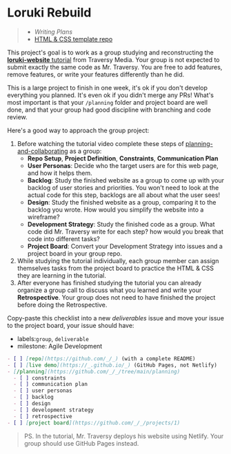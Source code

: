 # Loruki Rebuild

> - _Writing Plans_
> - [HTML & CSS template repo](https://github.com/DeNepo/template-html-css)

This project's goal is to work as a group studying and reconstructing the
[**loruki-website** tutorial](https://github.com/bradtraversy/loruki-website)
from Traversy Media. Your group is not expected to submit exactly the same code
as Mr. Traversy. You are free to add features, remove features, or write your
features differently than he did.

This is a large project to finish in one week, it's ok if you don't develop
everything you planned. It's even ok if you didn't merge any PRs! What's most
important is that your `/planning` folder and project board are well done, and
that your group had good discipline with branching and code review.

Here's a good way to approach the group project:

1. Before watching the tutorial video complete these steps of
   [planning-and-collaborating](https://github.com/DeNepo/planning-and-collaborating)
   as a group:
   - **Repo Setup**, **Project Definition**, **Constraints**, **Communication
     Plan**
   - **User Personas**: Decide who the target users are for this web page, and
     how it helps them.
   - **Backlog**: Study the finished website as a group to come up with your
     backlog of user stories and priorities. You won't need to look at the
     actual code for this step, backlogs are all about what the user sees!
   - **Design**: Study the finished website as a group, comparing it to the
     backlog you wrote. How would you simplify the website into a wireframe?
   - **Development Strategy**: Study the finished code as a group. What code did
     Mr. Traversy write for each step? how would you break that code into
     different tasks?
   - **Project Board**: Convert your Development Strategy into issues and a
     project board in your group repo.
2. While studying the tutorial individually, each group member can assign
   themselves tasks from the project board to practice the HTML & CSS they are
   learning in the tutorial.
3. After everyone has finished studying the tutorial you can already organize a
   group call to discuss what you learned and write your **Retrospective**. Your
   group does not need to have finished the project before doing the
   Retrospective.

Copy-paste this checklist into a new _deliverables_ issue and move your issue to
the project board, your issue should have:

- labels:`group`, `deliverable`
- milestone: Agile Development

```md
- [ ] [repo](https://github.com/_/_) (with a complete README)
- [ ] [live demo](https://_.github.io/_) (GitHub Pages, not Netlify)
- [/planning](https://github.com/_/_/tree/main/planning)
  - [ ] constraints
  - [ ] communication plan
  - [ ] user personas
  - [ ] backlog
  - [ ] design
  - [ ] development strategy
  - [ ] retrospective
- [ ] [project board](https://github.com/_/_/projects/1)
```

> PS. In the tutorial, Mr. Traversy deploys his website using Netlify. Your
> group should use GitHub Pages instead.
